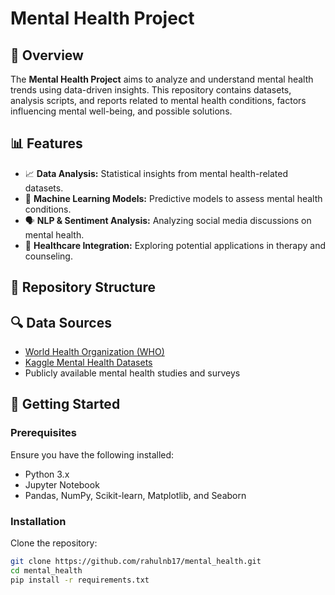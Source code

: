 

# Mental Health Project

## 📌 Overview
The **Mental Health Project** aims to analyze and understand mental health trends using data-driven insights. This repository contains datasets, analysis scripts, and reports related to mental health conditions, factors influencing mental well-being, and possible solutions.

## 📊 Features
- 📈 **Data Analysis:** Statistical insights from mental health-related datasets.
- 🧠 **Machine Learning Models:** Predictive models to assess mental health conditions.
- 🗣️ **NLP & Sentiment Analysis:** Analyzing social media discussions on mental health.
- 🏥 **Healthcare Integration:** Exploring potential applications in therapy and counseling.

## 📂 Repository Structure


## 🔍 Data Sources
- [World Health Organization (WHO)](https://www.who.int/)
- [Kaggle Mental Health Datasets](https://www.kaggle.com/datasets)
- Publicly available mental health studies and surveys

## 🚀 Getting Started
### Prerequisites
Ensure you have the following installed:
- Python 3.x
- Jupyter Notebook
- Pandas, NumPy, Scikit-learn, Matplotlib, and Seaborn

### Installation
Clone the repository:

```bash
git clone https://github.com/rahulnb17/mental_health.git
cd mental_health
pip install -r requirements.txt
